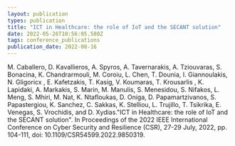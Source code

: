 ```yaml
---
layout: publication
types: publication
title: "ICT in Healthcare: the role of IoT and the SECANT solution"
date: 2022-05-26T10:56:05.580Z
tags: conference_publications
publication_date: 2022-08-16
---
```

M. Caballero, D. Kavallieros, A. Spyros, A. Tavernarakis, A. Tziouvaras, S. Bonacina, K. Chandrarmouli, M. Coroiu, L. Chen, T. Dounia, I. Giannoulakis, N. Gligoricx , E. Kafetzakis, T. Kasig, V. Koumaras, T. Krousarlis , K. Lapidaki, A. Markakis, S. Marin, M. Manulis, S. Menesidou, S. Nifakos, L. Meng, S. Mhiri, M. Nat, K. Ntafloukas, D. Oniga, D. Papamartzivanos, S. Papastergiou, K. Sanchez, C. Sakkas, K. Stelliou, L. Trujillo, T. Tsikrika, E. Venegas, S. Vrochidis, and D. Xydias."ICT in Healthcare: the role of IoT and the SECANT solution". In Proceedings of the 2022 IEEE International Conference on Cyber Security and Resilience (CSR), 27-29 July, 2022, pp. 104-111, doi: 10.1109/CSR54599.2022.9850319.